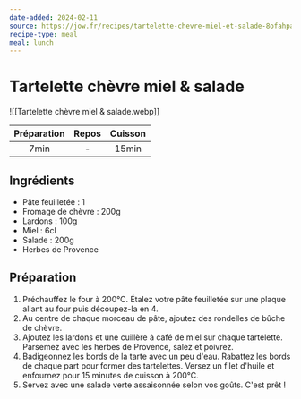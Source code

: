 ```yaml
---
date-added: 2024-02-11
source: https://jow.fr/recipes/tartelette-chevre-miel-et-salade-8ofahpa5i3skh0ca02hd
recipe-type: meal
meal: lunch
---
```


# Tartelette chèvre miel & salade

![[Tartelette chèvre miel & salade.webp]]

| Préparation | Repos | Cuisson |
|:-----------:|:-----:|:-------:|
|    7min     |   -   |  15min  |

## Ingrédients

- Pâte feuilletée : 1
- Fromage de chèvre : 200g
- Lardons : 100g
- Miel : 6cl
- Salade : 200g
- Herbes de Provence

## Préparation

1. Préchauffez le four à 200°C. Étalez votre pâte feuilletée sur une plaque allant au four puis découpez-la en 4.
2. Au centre de chaque morceau de pâte, ajoutez des rondelles de bûche de chèvre.
3. Ajoutez les lardons et une cuillère à café de miel sur chaque tartelette. Parsemez avec les herbes de Provence, salez et poivrez.
4. Badigeonnez les bords de la tarte avec un peu d'eau. Rabattez les bords de chaque part pour former des tartelettes. Versez un filet d'huile et enfournez pour 15 minutes de cuisson à 200°C.
5. Servez avec une salade verte assaisonnée selon vos goûts. C'est prêt !
